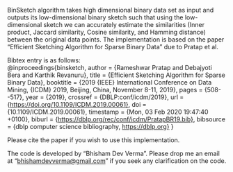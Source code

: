 BinSketch algorithm takes high dimensional binary data set as input and outputs its low-dimensional binary sketch such that using the low-dimensional sketch we can accurately estimate the similarities (Inner product, Jaccard similarity, Cosine similarity, and Hamming distance) between the original data points.  The implementation is based on the paper “Efficient Sketching Algorithm for Sparse Binary Data” due to Pratap et al. 

Bibtex entry is as follows:   
@inproceedings{binsketch,
  author    = {Rameshwar Pratap and
               Debajyoti Bera and
               Karthik Revanuru},
  title     = {Efficient Sketching Algorithm for Sparse Binary Data},
  booktitle = {2019 {IEEE} International Conference on Data Mining, {ICDM} 2019,
               Beijing, China, November 8-11, 2019},
  pages     = {508--517},
  year      = {2019},
  crossref  = {DBLP:conf/icdm/2019},
  url       = {https://doi.org/10.1109/ICDM.2019.00061},
  doi       = {10.1109/ICDM.2019.00061},
  timestamp = {Mon, 03 Feb 2020 19:47:40 +0100},
  biburl    = {https://dblp.org/rec/conf/icdm/PratapBR19.bib},
  bibsource = {dblp computer science bibliography, https://dblp.org}
}



Please cite the paper if you wish to use this implementation. 

The code is developed by “Bhisham Dev Verma”. Please drop me an email at “bhishamdevverma@gmail.com”  if you seek any clarification on the code. 
